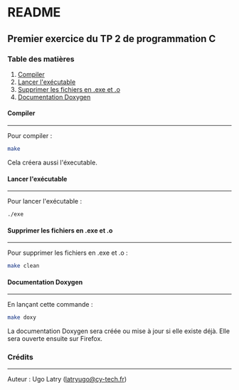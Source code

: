 # README
## Premier exercice du TP 2 de programmation C
### Table des matières
1. [Compiler](#compiler)
2. [Lancer l'exécutable](#exe)
3. [Supprimer les fichiers en .exe et .o](#suppr)
4. [Documentation Doxygen](#doxy)

#### Compiler
***
Pour compiler :
```sh
make
```
Cela créera aussi l'éxecutable.
#### Lancer l'exécutable
***
Pour lancer l'exécutable :
```sh
./exe
```
#### Supprimer les fichiers en .exe et .o
***
Pour supprimer les fichiers en .exe et .o :
```sh
make clean
```
#### Documentation Doxygen
***
En lançant cette commande :
```sh
make doxy
```
La documentation Doxygen sera créée ou mise à jour si elle existe déjà. Elle sera ouverte ensuite sur Firefox.
### Crédits
***
Auteur : Ugo Latry (<latryugo@cy-tech.fr>)